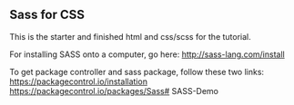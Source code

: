 ## Sass for CSS 

This is the starter and finished html and css/scss for the tutorial.

For installing SASS onto a computer, go here: http://sass-lang.com/install

To get package controller and sass package, follow these two links: 
https://packagecontrol.io/installation
https://packagecontrol.io/packages/Sass# SASS-Demo
